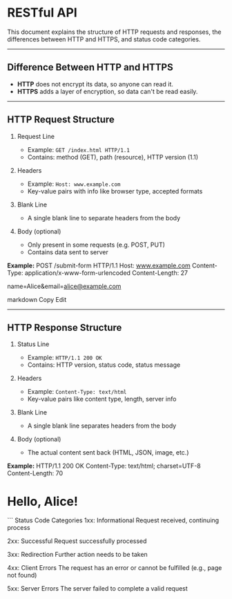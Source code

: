 # RESTful API

This document explains the structure of HTTP requests and responses, the differences between HTTP and HTTPS, and status code categories.

---

## Difference Between HTTP and HTTPS

- **HTTP** does not encrypt its data, so anyone can read it.
- **HTTPS** adds a layer of encryption, so data can't be read easily.

---

## HTTP Request Structure

1. Request Line  
   - Example: `GET /index.html HTTP/1.1`  
   - Contains: method (GET), path (resource), HTTP version (1.1)

2. Headers  
   - Example: `Host: www.example.com`  
   - Key-value pairs with info like browser type, accepted formats

3. Blank Line  
   - A single blank line to separate headers from the body

4. Body (optional)  
   - Only present in some requests (e.g. POST, PUT)  
   - Contains data sent to server

**Example:**
POST /submit-form HTTP/1.1
Host: www.example.com
Content-Type: application/x-www-form-urlencoded
Content-Length: 27

name=Alice&email=alice@example.com

markdown
Copy
Edit

---

## HTTP Response Structure

1. Status Line  
   - Example: `HTTP/1.1 200 OK`  
   - Contains: HTTP version, status code, status message

2. Headers  
   - Example: `Content-Type: text/html`  
   - Key-value pairs like content type, length, server info

3. Blank Line  
   - A single blank line separates headers from the body

4. Body (optional)  
   - The actual content sent back (HTML, JSON, image, etc.)

**Example:**
HTTP/1.1 200 OK
Content-Type: text/html; charset=UTF-8
Content-Length: 70

<html> <body> <h1>Hello, Alice!</h1> </body> </html> ```
Status Code Categories
1xx: Informational
Request received, continuing process

2xx: Successful
Request successfully processed

3xx: Redirection
Further action needs to be taken

4xx: Client Errors
The request has an error or cannot be fulfilled (e.g., page not found)

5xx: Server Errors
The server failed to complete a valid request

